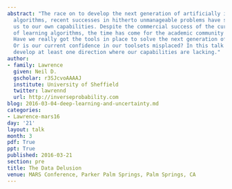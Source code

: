```yaml
---
abstract: "The race on to develop the next generation of artificially intelligent
  algorithms, recent successes in hitherto unmanageable problems have somewhat blinded
  us to our own capabilities. Despite the commercial success of the current generation
  of learning algorithms, the time has come for the academic community to take stock.
  Have we really got the tools in place to solve the next generation of learning problems?
  Or is our current confidence in our toolsets misplaced? In this talk we\u2019ll
  develop at least one direction where our capabilities are lacking."
author:
- family: Lawrence
  given: Neil D.
  gscholar: r3SJcvoAAAAJ
  institute: University of Sheffield
  twitter: lawrennd
  url: http://inverseprobability.com
blog: 2016-03-04-deep-learning-and-uncertainty.md
categories:
- Lawrence-mars16
day: '21'
layout: talk
month: 3
pdf: True
ppt: True
published: 2016-03-21
section: pre
title: The Data Delusion
venue: MARS Conference, Parker Palm Springs, Palm Springs, CA
---
```

